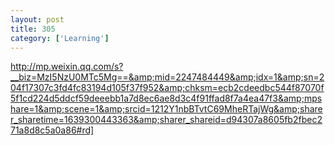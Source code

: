 ```yaml
---
layout: post
title: 305
category: ['Learning']
---
```


http://mp.weixin.qq.com/s?__biz=MzI5NzU0MTc5Mg==&amp;mid=2247484449&amp;idx=1&amp;sn=204f17307c3fd4fc83194d105f37f952&amp;chksm=ecb2cdeedbc544f87070f5f1cd224d5ddcf59deeebb1a7d8ec6ae8d3c4f91ffad8f7a4ea47f3&amp;mpshare=1&amp;scene=1&amp;srcid=1212Y1nbBTvtC69MheRTajWg&amp;sharer_sharetime=1639300443363&amp;sharer_shareid=d94307a8605fb2fbec271a8d8c5a0a86#rd]


